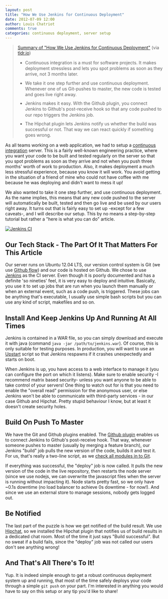 ```yaml
---
layout: post
title: "How We Use Jenkins for Continuous Deployment"
date: 2012-07-09 12:00
author: Louis Chatriot
comments: true
categories: continuous deployment, server setup
---
```


<blockquote class="tldr-embed-widget" data-align="center">      <p>      <a href="http://tldr.io/tldrs/50b88a6e094d8edc2b00013e/how-we-use-jenkins-for-continuous-deployment" class="link-to-tldr-page" target="_blank">Summary of "How We Use Jenkins for Continuous Deployment"</a> (via <a href="http://tldr.io" target="_blank">tldr.io</a>)      <ul>          <li style="margin-bottom: 10px; line-height: 130%;">Continuous integration is a must for software projects. It makes deployment stressless and lets you spot problems as soon as they arrive, not 3 months later.</li>          <li style="margin-bottom: 10px; line-height: 130%;">We take it one step further and use continuous deployment. Whenever one of us Git-pushes to master, the new code is tested and goes live right away.</li>          <li style="margin-bottom: 10px; line-height: 130%;">Jenkins makes it easy. With the Github plugin, you connect Jenkins to Github's post-receive hook so that any code pushed to our repo triggers the Jenkins job.</li>          <li style="margin-bottom: 10px; line-height: 130%;">The Hipchat plugin lets Jenkins notify us whether the build was successful or not. That way we can react quickly if something goes wrong.</li>      </ul>      </p></blockquote><script async src="//tldr.io/embed/widget-embed.js" charset="utf-8"></script>


As all teams working on a web application, we had to setup a [continuous
integration](http://en.wikipedia.org/wiki/Continuous_integration) server. This is 
a fairly well-known engineering practice, where you want your code to be built and tested 
regularly on the server so that you spot problems as soon as they arrive and not when
you push three months' worth of work to production. Also, it makes deployment a much less 
stressful experience, because you know it will work. You avoid getting in the situation 
of a friend of mine who could not have coffee with me because he was deploying and didn't want 
to mess it up!  

We also wanted to take it one
step further, and use continuous deployment. As the name implies, this
means that any new code pushed to the server will automatically be
built, tested and then go live and be used by our users right away. It
turns out that is fairly easy to set up -except for a few caveats-, and
I will describe our setup. This by no means a step-by-step tutorial but
rather a "here is what you can do" article.


<a href="http://jenkins-ci.org/" target="_blank"><img alt="Jenkins CI" src="http://jenkins-ci.org/sites/default/files/jenkins_logo.png"></a>


## Our Tech Stack - The Part Of It That Matters For This Article
Our server runs on Ubuntu 12.04 LTS, our version control system is Git
(we use [Github flow](http://scottchacon.com/2011/08/31/github-flow.html)) and our
code is hosted on Github. We chose to use [Jenkins](http://jenkins-ci.org/) as 
the CI server. Even though it is poorly documented and has a definite
'so nineties' feel, it is very easy to deploy and intuitive. Basically, you use it 
to set up jobs that are run when you launch them manually or when an external event, such 
as a code push, is triggered. These jobs can be anything that's executable, I usually use 
simple bash scripts but you can use any kind of script, makefiles and so on.


## Install And Keep Jenkins Up And Running At All Times
Jenkins is contained in a WAR file, so you can simply download and execute it with
java (command `java -jar /path/to/jenkins.war`). Of course, this is only
suitable for testing purposes. In production, you will want to use an 
[Upstart](http://upstart.ubuntu.com/) script so that Jenkins respawns if
it crashes unexpectedly and starts on boot.  

When Jenkins is up, you have
access to a web interface to manage it (you can configure the port on which
it listens). Make sure to enable security -I recommend matrix based security- unless you want anyone to be
able to take control of your servers! One thing to watch out for is that
you need to enable the "overall read" permission for the anonymous user,
or else Jenkins won't be able to communicate with third-party services - in our case Github and Hipchat. Pretty stupid
behaviour I know, but at least it doesn't create security holes.


## Build On Push To Master
We have the Git and Github plugins enabled. The [Github plugin](https://wiki.jenkins-ci.org/display/JENKINS/Github+Plugin) 
enables us to connect Jenkins to Github's post-receive hook. That way,
whenever someone pushes to master (usually by merging a feature branch),
our Jenkins "build" job pulls the new version of the code, builds it and
test it. For us, that's really a two-line script, as we [check all
modules in to Git](http://www.mikealrogers.com/posts/nodemodules-in-git.html).  

If everything was successful, the "deploy" job is now called. It pulls
the new version of the code in the live repository, then restarts the
node server (since we use nodejs, we can overwrite the javascript files
when the server is running without impacting it). Node starts pretty
fast, so we only have ~0.1s downtime (no load balancer to achieve 0s downtime - for now!). And since we use an external store
to manage sessions, nobody gets logged out.


## Be Notified
The last part of the puzzle is how we get notified of the build result.
We use [Hipchat](https://www.hipchat.com/), so we installed the Hipchat
plugin that notifies us of build results in a dedicated chat room. Most
of the time it just says "Build successful". But no sweat if a build
fails, since the "deploy" job was not called our users don't see
anything wrong!


## And That's All There's To It!
Yup. It is indeed simple enough to get a robust continuous deployment
system up and running, that most of the time safely deploys your code
through a simple `git push` on your part. I'm interested in anything you
would have to say on this setup or any tip you'd like to share!
